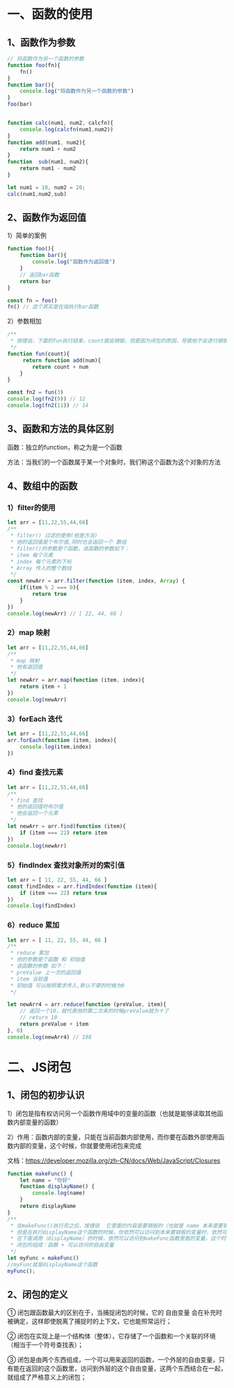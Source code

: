 # 一、函数的使用

## 1、函数作为参数

```javascript
// 将函数作为另一个函数的参数
function foo(fn){
    fn()
}
function bar(){
    console.log("将函数作为另一个函数的参数")
}
foo(bar)


function calc(num1, num2, calcfn){
    console.log(calcfn(num1,num2))
}
function add(num1, num2){
    return num1 + num2
}
function  sub(num1, num2){
    return num1 - num2
}

let num1 = 10, num2 = 20;
calc(num1,num2,sub)
```

## 2、函数作为返回值

1）简单的案例

```javascript
function foo(){
    function bar(){
        console.log("函数作为返回值")
    }
    // 返回bar函数
    return bar
}

const fn = foo()
fn() // 这个其实是在指执行bar函数
```

2）参数相加

```javascript
/**
 * 按理说，下面的fun执行结束，count就会销毁，但是因为闭包的原因，导致他不会进行销毁
 */
function fun(count){
     return function add(num){
        return count + num
    }
}

const fn2 = fun(3)
console.log(fn2(9)) // 12
console.log(fn2(11)) // 14
```

## 3、函数和方法的具体区别

函数：独立的function，称之为是一个函数

方法：当我们的一个函数属于某一个对象时，我们称这个函数为这个对象的方法

## 4、数组中的函数

### 1）filter的使用

```javascript
let arr = [11,22,55,44,66]
/**
 * filter() 过滤的使用(他是方法)
 * 他的返回值是个布尔值,同时也会返回一个 数组
 * filter()的参数是个函数，该函数的参数如下：
 * item 每个元素
 * index 每个元素的下标
 * Array 传入的整个数组
 */
const newArr = arr.filter(function (item, index, Array) {
    if(item % 2 === 0){
        return true
    }
})
console.log(newArr) // [ 22, 44, 66 ]
```

### 2）map 映射

```javascript
let arr = [11,22,55,44,66]
/**
 * map 映射
 * 他有返回值
 */
let newArr = arr.map(function (item, index){
    return item + 1
})
console.log(newArr)
```

### 3）forEach 迭代

```javascript
let arr = [11,22,55,44,66]
arr.forEach(function (item, index){
    console.log(item,index)
})
```

### 4）find 查找元素

```javascript
let arr = [11,22,55,44,66]
/**
 * find 查找
 * 他的返回值时布尔值
 * 他会返回一个元素
 */
let newArr = arr.find(function (item){
    if (item === 22) return item
})
console.log(newArr)
```

### 5）findIndex 查找对象所对的索引值

```javascript
let arr = [ 11, 22, 55, 44, 66 ]
const findIndex = arr.findIndex(function (item){
    if (item === 22) return true
})
console.log(findIndex)
```

### 6）reduce 累加

```javascript
let arr = [ 11, 22, 55, 44, 66 ]
/**
 * reduce 累加
 * 他的参数是个函数 和 初始值
 * 该函数的参数 如下：
 * preValue 上一次的返回值
 * item 当前值
 * 初始值 可以按照需求传入,默认不穿的时候为0
 */

let newArr4 = arr.reduce(function (preValue, item){
    // 返回一个10，就代表他的第二次来的时候preValue就为十了
    // return 10
    return preValue + item
}, 0)
console.log(newArr4) // 198
```

# 二、JS闭包

## 1、闭包的初步认识

1）闭包是指有权访问另一个函数作用域中的变量的函数（也就是能够读取其他函数内部变量的函数）

2）作用：函数内部的变量，只能在当前函数内部使用，而你要在函数外部使用函数内部的变量，这个时候，你就要使用闭包来完成

文档：https://developer.mozilla.org/zh-CN/docs/Web/JavaScript/Closures

```javascript
function makeFunc() {
    let name = "你好"
    function displayName() {
        console.log(name)
    }
    return displayName
}
/**
 * 在makeFunc()执行完之后，按理说  它里面的内容是要销毁的（也就是 name 本来是要销毁的）
 * 但是在执行displayName这个函数的时候，你依然可以访问到本来要销毁的变量时，依然可以访问到
 * 在下面调用（displayName）的时候，依然可以访问到makeFunc函数里面的变量，这个时候，他就形成了闭包
 * 闭包的组成：函数 + 可以访问的自由变量
 */
let myFunc = makeFunc()
//myFunc就是displayName这个函数
myFunc();
```

## 2、闭包的定义

① 闭包跟函数最大的区别在于，当捕捉闭包的时候，它的 自由变量 会在补充时被确定，这样即使脱离了捕捉时的上下文，它也能照常运行；

② 闭包在实现上是一个结构体（整体），它存储了一个函数和一个关联的环境（相当于一个符号查找表）；

③ 闭包是由两个东西组成，一个可以用来返回的函数，一个外层的自由变量，只有能在返回的这个函数里，访问到外层的这个自由变量，这两个东西结合在一起，就组成了严格意义上的闭包；



